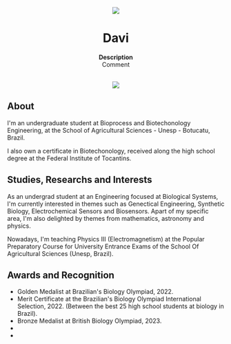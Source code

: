 <div align="center"><img src="app/src/main/res/mipmap-xhdpi/ic_launcher.png"></div>
<h1 align="center">Davi</h1>
<p align="center"><strong>Description</strong>
<br>Comment</p>
<br/>
<div align="center"><img src="demo.gif"></img></div>
<h2>About</h2>

I'm an undergraduate student at Bioprocess and Biotechonology Engineering, at the School of Agricultural Sciences - Unesp - Botucatu, Brazil.

I also own a certificate in Biotechonology, received along the high school degree at the Federal Institute of Tocantins.


<h2>Studies, Researchs and Interests</h2>

As an undergrad student at an Engineering focused at Biological Systems, I'm currently interested in themes such as Genectical Engineering, Synthetic Biology, Electrochemical Sensors and Biosensors. Apart of my specific area, I'm also delighted by themes from mathematics, astronomy and physics.

Nowadays, I'm teaching Physics III (Electromagnetism) at the Popular Preparatory Course for University Entrance Exams of the School Of Agricultural Sciences (Unesp, Brazil).

<h2>Awards and Recognition</h2>

- Golden Medalist at Brazilian's Biology Olympiad, 2022.
- Merit Certificate at the Brazilian's Biology Olympiad International Selection, 2022. (Between the best 25 high school students at biology in Brazil).
- Bronze Medalist at British Biology Olympiad, 2023.
- 
- 

